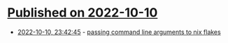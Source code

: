# [Published on 2022-10-10](index.md)

* [2022-10-10, 23:42:45](https://lobste.rs/s/7yibyw/passing_command_line_arguments_nix) - [passing command line arguments to nix flakes](https://mat.services/posts/command-line-flake-arguments/)
